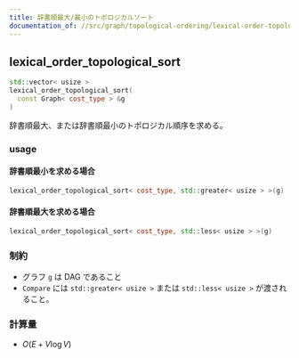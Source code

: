 ```yaml
---
title: 辞書順最大/最小のトポロジカルソート
documentation_of: //src/graph/topological-ordering/lexical-order-topological-sort.hpp
---
```


## lexical_order_topological_sort
```cpp
std::vector< usize >
lexical_order_topological_sort(
  const Graph< cost_type > &g
)
```

辞書順最大、または辞書順最小のトポロジカル順序を求める。

### usage
#### 辞書順最小を求める場合
```cpp
lexical_order_topological_sort< cost_type, std::greater< usize > >(g)
```

#### 辞書順最大を求める場合
```cpp
lexical_order_topological_sort< cost_type, std::less< usize > >(g)
```

### 制約
- グラフ `g` は DAG であること
- `Compare` には `std::greater< usize >` または `std::less< usize >` が渡されること。

### 計算量
- $O(E + V \log V)$
